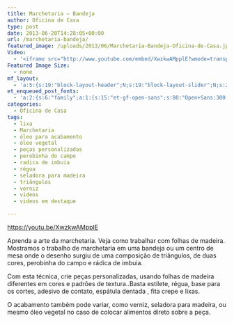 ```yaml
---
title: Marchetaria – Bandeja
author: Oficina de Casa
type: post
date: 2013-06-20T14:28:05+00:00
url: /marchetaria-bandeja/
featured_image: /uploads/2013/06/Marchetaria-Bandeja-Oficina-de-Casa.jpg
Video:
  - '<iframe src="http://www.youtube.com/embed/XwzkwAMpplE?wmode=transparent" frameborder="0" width="620" height="380"></iframe>'
Featured Image Size:
  - none
mf_layout:
  - 'a:5:{s:19:"block-layout-header";N;s:19:"block-layout-slider";N;s:22:"block-layout-structure";s:10:"full-width";s:25:"block-layout-left_sidebar";s:12:"blog-sidebar";s:26:"block-layout-right_sidebar";s:12:"blog-sidebar";}'
et_enqueued_post_fonts:
  - 'a:2:{s:6:"family";a:1:{s:15:"et-gf-open-sans";s:80:"Open+Sans:300,300italic,regular,italic,600,600italic,700,700italic,800,800italic";}s:6:"subset";a:2:{i:0;s:5:"latin";i:1;s:9:"latin-ext";}}'
categories:
  - Oficina de Casa
tags:
  - lixa
  - Marchetaria
  - óleo para acabamento
  - óleo vegetal
  - peças personalizadas
  - perobinha do campo
  - radica de imbuia
  - régua
  - seladora para madeira
  - triângulos
  - verniz
  - videos
  - videos em destaque

---
```

https://youtu.be/XwzkwAMpplE

Aprenda a arte da marchetaria. Veja como trabalhar com folhas de madeira. Mostramos o trabalho de marchetaria em uma bandeja ou um centro de mesa onde o desenho surgiu de uma composição de triângulos, de duas cores, perobinha do campo e rádica de imbuia.

Com esta técnica, crie peças personalizadas, usando folhas de madeira diferentes em cores e padrões de textura..Basta estilete, régua, base para os cortes, adesivo de contato, espátula dentada , fita crepe e lixas.

O acabamento também pode variar, como verniz, seladora para madeira, ou mesmo óleo vegetal no caso de colocar alimentos direto sobre a peça.